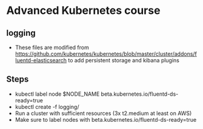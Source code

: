 # Advanced Kubernetes course
## logging
* These files are modified from https://github.com/kubernetes/kubernetes/blob/master/cluster/addons/fluentd-elasticsearch to add persistent storage and kibana plugins

## Steps
* kubectl label node $NODE_NAME beta.kubernetes.io/fluentd-ds-ready=true
* kubectl create -f logging/
* Run a cluster with sufficient resources (3x t2.medium at least on AWS)
* Make sure to label nodes with beta.kubernetes.io/fluentd-ds-ready=true
